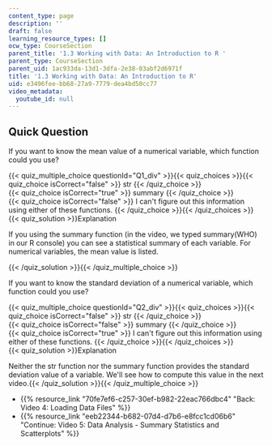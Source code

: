```yaml
---
content_type: page
description: ''
draft: false
learning_resource_types: []
ocw_type: CourseSection
parent_title: '1.3 Working with Data: An Introduction to R '
parent_type: CourseSection
parent_uid: 1ac933da-13d1-3dfa-2e38-03abf2d6971f
title: '1.3 Working with Data: An Introduction to R'
uid: e3496fee-bb68-27a9-7779-dea4bd50cc77
video_metadata:
  youtube_id: null
---
```

## Quick Question

If you want to know the mean value of a numerical variable, which function could you use?

{{< quiz_multiple_choice questionId="Q1_div" >}}{{< quiz_choices >}}{{< quiz_choice isCorrect="false" >}} str {{< /quiz_choice >}}    
{{< quiz_choice isCorrect="true" >}} summary {{< /quiz_choice >}}    
{{< quiz_choice isCorrect="false" >}} I can't figure out this information using either of these functions. {{< /quiz_choice >}}{{< /quiz_choices >}}    
{{< quiz_solution >}}Explanation

If you using the summary function (in the video, we typed summary(WHO) in our R console) you can see a statistical summary of each variable. For numerical variables, the mean value is listed.

{{< /quiz_solution >}}{{< /quiz_multiple_choice >}}

If you want to know the standard deviation of a numerical variable, which function could you use?

{{< quiz_multiple_choice questionId="Q2_div" >}}{{< quiz_choices >}}{{< quiz_choice isCorrect="false" >}} str {{< /quiz_choice >}}    
{{< quiz_choice isCorrect="false" >}} summary {{< /quiz_choice >}}    
{{< quiz_choice isCorrect="true" >}} I can't figure out this information using either of these functions. {{< /quiz_choice >}}{{< /quiz_choices >}}    
{{< quiz_solution >}}Explanation

Neither the str function nor the summary function provides the standard deviation value of a variable. We'll see how to compute this value in the next video.{{< /quiz_solution >}}{{< /quiz_multiple_choice >}}

- {{% resource_link "70fe7ef6-c257-30ef-b982-22eac766dbc4" "Back: Video 4: Loading Data Files" %}}
- {{% resource_link "eeb22344-b682-07d4-d7b6-e8fcc1cd06b6" "Continue: Video 5: Data Analysis - Summary Statistics and Scatterplots" %}}